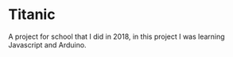 # Titanic
A project for school that I did in 2018, in this project I was learning Javascript and Arduino.
